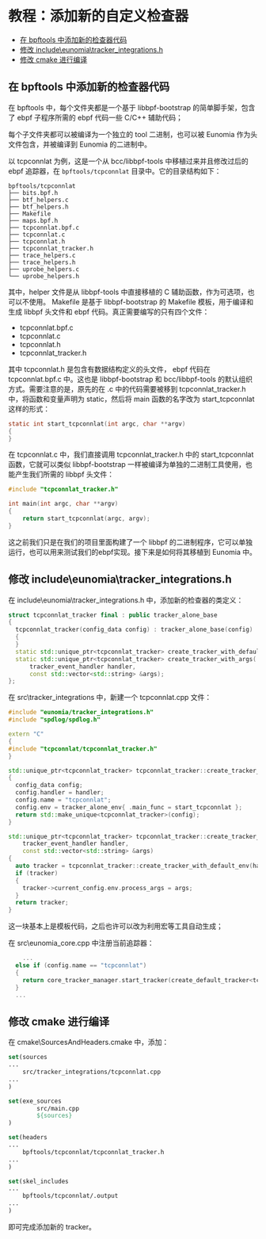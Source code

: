 # 教程：添加新的自定义检查器

<!-- TOC -->

- [在 bpftools 中添加新的检查器代码](#在-bpftools-中添加新的检查器代码)
- [修改 include\eunomia\tracker_integrations.h](#修改-includeeunomiatracker_integrationsh)
- [修改 cmake 进行编译](#修改-cmake-进行编译)

<!-- /TOC -->

## 在 bpftools 中添加新的检查器代码

在 bpftools 中，每个文件夹都是一个基于 libbpf-bootstrap 的简单脚手架，包含了 ebpf 子程序所需的 ebpf 代码一些 C/C++ 辅助代码；

每个子文件夹都可以被编译为一个独立的 tool 二进制，也可以被 Eunomia 作为头文件包含，并被编译到 Eunomia 的二进制中。

以 tcpconnlat 为例，这是一个从 bcc/libbpf-tools 中移植过来并且修改过后的 ebpf 追踪器，在 `bpftools/tcpconnlat` 目录中。它的目录结构如下：

```
bpftools/tcpconnlat
├── bits.bpf.h
├── btf_helpers.c
├── btf_helpers.h
├── Makefile
├── maps.bpf.h
├── tcpconnlat.bpf.c
├── tcpconnlat.c
├── tcpconnlat.h
├── tcpconnlat_tracker.h
├── trace_helpers.c
├── trace_helpers.h
├── uprobe_helpers.c
└── uprobe_helpers.h
```

其中，helper 文件是从 libbpf-tools 中直接移植的 C 辅助函数，作为可选项，也可以不使用。 Makefile 是基于 libbpf-bootstrap 的 Makefile 模板，用于编译和生成 libbpf 头文件和 ebpf 代码。真正需要编写的只有四个文件：

- tcpconnlat.bpf.c
- tcpconnlat.c
- tcpconnlat.h
- tcpconnlat_tracker.h

其中 tcpconnlat.h 是包含有数据结构定义的头文件， ebpf 代码在 tcpconnlat.bpf.c 中。这也是 libbpf-bootstrap 和 bcc/libbpf-tools 的默认组织方式。需要注意的是，原先的在 .c 中的代码需要被移到 tcpconnlat_tracker.h 中，将函数和变量声明为 static，然后将 main 函数的名字改为 start_tcpconnlat 这样的形式：

```c
static int start_tcpconnlat(int argc, char **argv)
{
}
```

在 tcpconnlat.c 中，我们直接调用 tcpconnlat_tracker.h 中的 start_tcpconnlat 函数，它就可以类似 libbpf-bootstrap 一样被编译为单独的二进制工具使用，也能产生我们所需的 libbpf 头文件：

```c
#include "tcpconnlat_tracker.h"

int main(int argc, char **argv)
{
	return start_tcpconnlat(argc, argv);
}
```

这之前我们只是在我们的项目里面构建了一个 libbpf 的二进制程序，它可以单独运行，也可以用来测试我们的ebpf实现。接下来是如何将其移植到 Eunomia 中。

## 修改 include\eunomia\tracker_integrations.h

在 include\eunomia\tracker_integrations.h 中，添加新的检查器的类定义：

```cpp
struct tcpconnlat_tracker final : public tracker_alone_base
{
  tcpconnlat_tracker(config_data config) : tracker_alone_base(config)
  {
  }
  static std::unique_ptr<tcpconnlat_tracker> create_tracker_with_default_env(tracker_event_handler handler);
  static std::unique_ptr<tcpconnlat_tracker> create_tracker_with_args(
      tracker_event_handler handler,
      const std::vector<std::string> &args);
};
```

在 src\tracker_integrations 中，新建一个 tcpconnlat.cpp 文件：

```cpp
#include "eunomia/tracker_integrations.h"
#include "spdlog/spdlog.h"

extern "C"
{
#include "tcpconnlat/tcpconnlat_tracker.h"
}

std::unique_ptr<tcpconnlat_tracker> tcpconnlat_tracker::create_tracker_with_default_env(tracker_event_handler handler)
{
  config_data config;
  config.handler = handler;
  config.name = "tcpconnlat";
  config.env = tracker_alone_env{ .main_func = start_tcpconnlat };
  return std::make_unique<tcpconnlat_tracker>(config);
}

std::unique_ptr<tcpconnlat_tracker> tcpconnlat_tracker::create_tracker_with_args(
    tracker_event_handler handler,
    const std::vector<std::string> &args)
{
  auto tracker = tcpconnlat_tracker::create_tracker_with_default_env(handler);
  if (tracker)
  {
    tracker->current_config.env.process_args = args;
  }
  return tracker;
}
```

这一块基本上是模板代码，之后也许可以改为利用宏等工具自动生成；

在 src\eunomia_core.cpp 中注册当前追踪器：

```cpp
    ...
  else if (config.name == "tcpconnlat")
  {
    return core_tracker_manager.start_tracker(create_default_tracker<tcpconnlat_tracker>(config), config.name);
  }
  ...
```

## 修改 cmake 进行编译

在 cmake\SourcesAndHeaders.cmake 中，添加：

```cmake
set(sources
...
    src/tracker_integrations/tcpconnlat.cpp
...
)

set(exe_sources
		src/main.cpp
		${sources}
)

set(headers
...
    bpftools/tcpconnlat/tcpconnlat_tracker.h
...
)

set(skel_includes
...
    bpftools/tcpconnlat/.output
...
)

```

即可完成添加新的 tracker。

